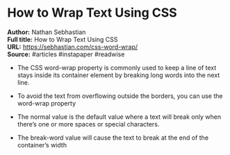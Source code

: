 # How to Wrap Text Using CSS

**Author:** Nathan Sebhastian  
**Full title:** How to Wrap Text Using CSS  
**URL:** https://sebhastian.com/css-word-wrap/  
**Source:** #articles #instapaper #readwise

- The CSS word-wrap property is commonly used to keep a line of text stays inside its container element by breaking long words into the next line. 
   
- To avoid the text from overflowing outside the borders, you can use the word-wrap property 
   
- The normal value is the default value where a text will break only when there’s one or more spaces or special characters. 
   
- The break-word value will cause the text to break at the end of the container’s width 
   
